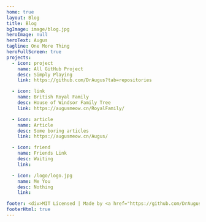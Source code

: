 ```yaml
---
home: true
layout: Blog
title: Blog
bgImage: image/blog.jpg
heroImage: null
heroText: Augus
tagline: One More Thing
heroFullScreen: true
projects:
  - icon: project
    name: All GitHub Project
    desc: Simply Playing
    link: https://github.com/DrAugus?tab=repositories

  - icon: link
    name: British Royal Family
    desc: House of Windsor Family Tree
    link: https://augusmeow.cn/RoyalFamily/

  - icon: article
    name: Article
    desc: Some boring articles
    link: https://augusmeow.cn/Augus/

  - icon: friend
    name: Friends Link
    desc: Waiting
    link: 

  - icon: /logo/logo.jpg
    name: Me You 
    desc: Nothing
    link: 

footer: <div>MIT Licensed | Made by <a href="https://github.com/DrAugus/" target="_blank">DrAugus</a></div><div>This page was generated by <a href="https://pages.github.com/" target="_blank">GitHub Pages</a>.</div>
footerHtml: true
---
```

